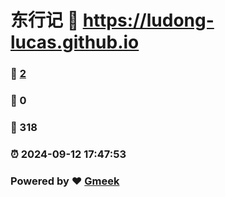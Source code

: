 # 东行记 :link: https://ludong-lucas.github.io 
### :page_facing_up: [2](https://ludong-lucas.github.io/tag.html) 
### :speech_balloon: 0 
### :hibiscus: 318 
### :alarm_clock: 2024-09-12 17:47:53 
### Powered by :heart: [Gmeek](https://github.com/Meekdai/Gmeek)
